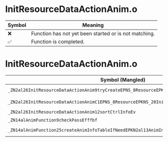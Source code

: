 # InitResourceDataActionAnim.o
| Symbol | Meaning 
| ------------- | ------------- 
| :x: | Function has not yet been started or is not matching. 
| :white_check_mark: | Function is completed. 


# InitResourceDataActionAnim.o
| Symbol (Mangled) | Symbol (Demangled) | Decompiled? |
| ------------- |  ------------- | ------------- |
| `_ZN2al26InitResourceDataActionAnim9tryCreateEPNS_8ResourceEPKNS_20InitResourceDataAnimEPKc` | `al::InitResourceDataActionAnim::tryCreate(al::Resource *,al::InitResourceDataAnim const*,char const*)` | :x: |
| `_ZN2al26InitResourceDataActionAnimC1EPNS_8ResourceEPKNS_20InitResourceDataAnimEPKc` | `al::InitResourceDataActionAnim::InitResourceDataActionAnim(al::Resource *,al::InitResourceDataAnim const*,char const*)` | :x: |
| `_ZN2al26InitResourceDataActionAnim12sortCtrlInfoEv` | `al::InitResourceDataActionAnim::sortCtrlInfo(void)` | :x: |
| `_ZN14alAnimFunction9checkPassEfffbf` | `alAnimFunction::checkPass(float,float,float,bool,float)` | :x: |
| `_ZN14alAnimFunction25createAnimInfoTableIfNeedEPKN2al13AnimInfoTableES3_` | `alAnimFunction::createAnimInfoTableIfNeed(al::AnimInfoTable const*,al::AnimInfoTable const*)` | :x: |
